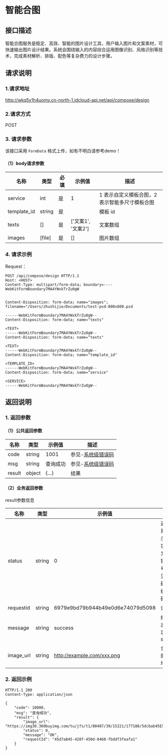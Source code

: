 # 智能合图


## 接口描述
智能合图服务是稳定、高效、智能的图片设计工具，用户输入图片和文案素材，可快速输出图片设计结果。系统会围绕输入的内容综合运用图像识别、风格识别等技术，完成素材解析、排版、配色等复杂费力的设计步骤。

## 请求说明

### 1.请求地址
http://wkq5y1h4uomy.cn-north-1.jdcloud-api.net/api/compose/design

### 2.请求方式
POST

### 3. 请求参数
该接口采用 `FormData` 格式上传，如有不明白请参考demo！

#### （1）body请求参数
|名称|类型|必填|示例值|描述|
|---|---|---|---|---|
|service|int| 是 | 1 | 1 表示自定义模板合图，2 表示智能多尺寸模板合图 |
|template_id|string| 是 |  | 模板 id |
|texts|[]| 是 | ['文案1', '文案2'] | 文案数组 |
|images|[file]| 是 | [] | 图片数组 |

### 4. 请求示例
Request：

```http
POST /api/compose/design HTTP/1.1
Host: <HOST>
Content-Type: multipart/form-data; boundary=----WebKitFormBoundary7MA4YWxkTrZu0gW


Content-Disposition: form-data; name="images"; filename="/Users/zhushijie/Documents/test-psd-800x600.psd

------WebKitFormBoundary7MA4YWxkTrZu0gW--
Content-Disposition: form-data; name="texts"

<TEXT>
------WebKitFormBoundary7MA4YWxkTrZu0gW--
Content-Disposition: form-data; name="texts"

<TEXT>
------WebKitFormBoundary7MA4YWxkTrZu0gW--
Content-Disposition: form-data; name="template_id"

<TEMPLATE_ID>
------WebKitFormBoundary7MA4YWxkTrZu0gW--
Content-Disposition: form-data; name="service"

<SERVICE>
------WebKitFormBoundary7MA4YWxkTrZu0gW--
```
## 返回说明

### 1. 返回参数

#### （1）公共返回参数

|名称|类型|示例值|描述|
|---|---|---|---|
|code|string | 1001 | 参见-[系统级错误码](https://docs.jdcloud.com/cn/image-matting/error-codes) |
|msg|string | 查询成功 | 参见-[系统级错误码](https://docs.jdcloud.com/cn/image-matting/error-codes) |
|result|object | {...} | 结果 |

#### （2）业务返回参数
result参数信息

|名称|类型|示例值|描述|
|---|---|---|---|
|status|string | 0 | 返回结果，0表示成功；非0为对应错误号，参见错误码-业务级错误码|
|requestid|string | 6979e9bd79b944b49e0d6e74079d5098 | 请求id |
|message|string | success | 结果状态，成功为 success |
|image_url|string | http://example.com/xxx.png | 合成后的图片地址 |

### 2. 返回示例
```http
HTTP/1.1 200
Content-Type: application/json

{
    "code": 10000,
    "msg": "查询成功",
    "result": {
        "image_url": "https://img30.360buyimg.com/tu/jfs/t1/80487/39/15221/177188/5dcbab45E5b7a420d/fdc002d76f4e40f0.jpg",
        "status": 0,
        "message": "OK",
        "requestId": "45d7a845-420f-450d-8460-fbddf3feafa1"
    }
}
```
